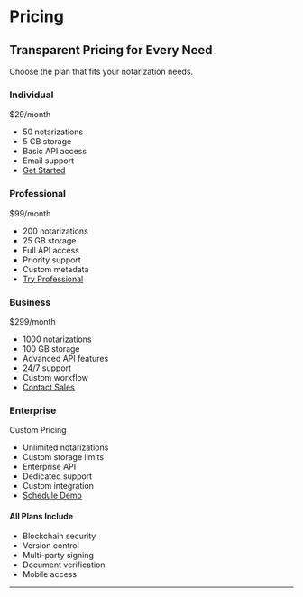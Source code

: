 # Pricing

## Transparent Pricing for Every Need

Choose the plan that fits your notarization needs.

### Individual
$29/month
- 50 notarizations
- 5 GB storage
- Basic API access
- Email support
- [Get Started](#)

### Professional
$99/month
- 200 notarizations
- 25 GB storage
- Full API access
- Priority support
- Custom metadata
- [Try Professional](#)

### Business
$299/month
- 1000 notarizations
- 100 GB storage
- Advanced API features
- 24/7 support
- Custom workflow
- [Contact Sales](#)

### Enterprise
Custom Pricing
- Unlimited notarizations
- Custom storage limits
- Enterprise API
- Dedicated support
- Custom integration
- [Schedule Demo](#)

#### All Plans Include
- Blockchain security
- Version control
- Multi-party signing
- Document verification
- Mobile access

---


